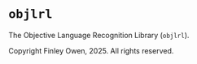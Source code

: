 # `objlrl`

The Objective Language Recognition Library (`objlrl`).

Copyright Finley Owen, 2025. All rights reserved.